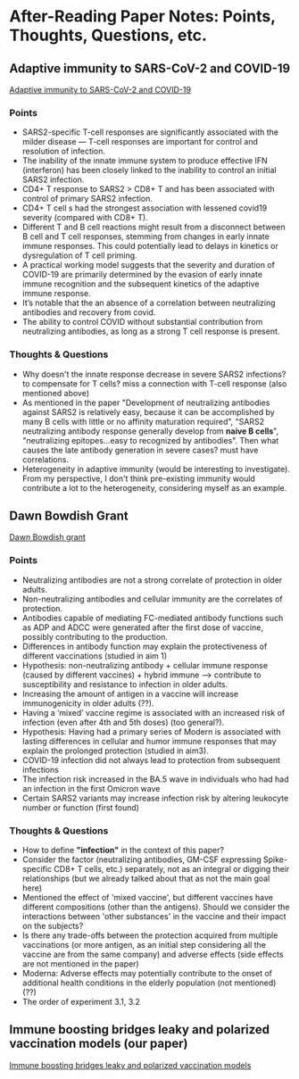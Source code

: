# After-Reading Paper Notes: Points, Thoughts, Questions, etc.

## Adaptive immunity to SARS-CoV-2 and COVID-19
[Adaptive immunity to SARS-CoV-2 and COVID-19](https://pubmed.ncbi.nlm.nih.gov/33497610/)

### Points
- SARS2-specific T-cell responses are significantly associated with the milder disease — T-cell responses are important for control and resolution of infection.
- The inability of the innate immune system to produce effective IFN (interferon) has been closely linked to the inability to control an initial SARS2 infection.
- CD4+ T response to SARS2 > CD8+ T and has been associated with control of primary SARS2 infection.
- CD4+ T cell s had the strongest association with lessened covid19 severity (compared with CD8+ T).
- Different T and B cell reactions might result from a disconnect between B cell and T cell responses, stemming from changes in early innate immune responses. This could potentially lead to delays in kinetics or dysregulation of T cell priming.
- A practical working model suggests that the severity and duration of COVID-19 are primarily determined by the evasion of early innate immune recognition and the subsequent kinetics of the adaptive immune response.
- It’s notable that the an absence of a correlation between neutralizing antibodies and recovery from covid.
- The ability to control COVID without substantial contribution from neutralizing antibodies, as long as a strong T cell response is present.

### Thoughts & Questions
- Why doesn't the innate response decrease in severe SARS2 infections? to compensate for T cells? miss a connection with T-cell response (also mentioned above)
- As mentioned in the paper "Development of neutralizing antibodies against SARS2 is relatively easy, because it can be accomplished by many B cells with little or no affinity maturation required", "SARS2 neutralizing antibody response generally develop from **naive B cells**", "neutralizing epitopes...easy to recognized by antibodies". Then what causes the late antibody generation in severe cases? must have correlations.
- Heterogeneity in adaptive immunity (would be interesting to investigate). From my perspective, I don't think pre-existing immunity would contribute a lot to the heterogeneity, considering myself as an example.

## Dawn Bowdish Grant
[Dawn Bowdish grant](https://mcmasteru365-my.sharepoint.com/:f:/g/personal/xien6_mcmaster_ca/EgAXnNQUnjdHr5uDwCUVkucBKblk85ETDEA_jaEdvbnR2Q)

### Points
- Neutralizing antibodies are not a strong correlate of protection in older adults.
- Non-neutralizing antibodies and cellular immunity are the correlates of protection.
- Antibodies capable of mediating FC-mediated antibody functions such as ADP and ADCC were generated after the first dose of vaccine, possibly contributing to the production.
- Differences in antibody function may explain the protectiveness of different vaccinations (studied in aim 1)
- Hypothesis: non-neutralizing antibody + cellular immune response (caused by different vaccines) + hybrid immune —> contribute to susceptibility and resistance to infection in older adults.
- Increasing the amount of antigen in a vaccine will increase immunogenicity in older adults (??).
- Having a ‘mixed’ vaccine regime is associated with an increased risk of infection (even after 4th and 5th doses) (too general?).
- Hypothesis: Having had a primary series of Modern is associated with lasting differences in cellular and humor immune responses that may explain the prolonged protection (studied in aim3).
- COVID-19 infection did not always lead to protection from subsequent infections
- The infection risk increased in the BA.5 wave in individuals who had had an infection in the first Omicron wave
- Certain SARS2 variants may increase infection risk by altering leukocyte number or function (first found)

### Thoughts & Questions
- How to define **"infection"** in the context of this paper?
- Consider the factor (neutralizing antibodies, GM-CSF expressing Spike-specific CD8+ T cells, etc.) separately, not as an integral or digging their relationships (but we already talked about that as not the main goal here)
- Mentioned the effect of 'mixed vaccine', but different vaccines have different compositions (other than the antigens). Should we consider the interactions between 'other substances' in the vaccine and their impact on the subjects?
- Is there any trade-offs between the protection acquired from multiple vaccinations (or more antigen, as an initial step considering all the vaccine are from the same company) and adverse effects (side effects are not mentioned in the paper)
- Moderna: Adverse effects may potentially contribute to the onset of additional health conditions in the elderly population (not mentioned)  (??)
- The order of experiment 3.1, 3.2


## Immune boosting bridges leaky and polarized vaccination models (our paper)
[Immune boosting bridges leaky and polarized vaccination models](https://www.medrxiv.org/content/10.1101/2023.07.14.23292670v2)





<p>&nbsp;</p>


